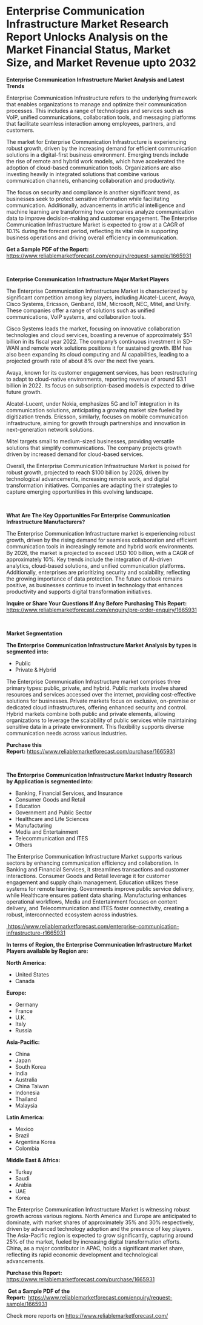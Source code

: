 <p><h1>Enterprise Communication Infrastructure Market Research Report Unlocks Analysis on the Market Financial Status, Market Size, and Market Revenue upto 2032</h1></p><p><strong>Enterprise Communication Infrastructure Market Analysis and Latest Trends</strong></p>
<p><p>Enterprise Communication Infrastructure refers to the underlying framework that enables organizations to manage and optimize their communication processes. This includes a range of technologies and services such as VoIP, unified communications, collaboration tools, and messaging platforms that facilitate seamless interaction among employees, partners, and customers. </p><p>The market for Enterprise Communication Infrastructure is experiencing robust growth, driven by the increasing demand for efficient communication solutions in a digital-first business environment. Emerging trends include the rise of remote and hybrid work models, which have accelerated the adoption of cloud-based communication tools. Organizations are also investing heavily in integrated solutions that combine various communication channels, enhancing collaboration and productivity.</p><p>The focus on security and compliance is another significant trend, as businesses seek to protect sensitive information while facilitating communication. Additionally, advancements in artificial intelligence and machine learning are transforming how companies analyze communication data to improve decision-making and customer engagement. The Enterprise Communication Infrastructure Market is expected to grow at a CAGR of 10.1% during the forecast period, reflecting its vital role in supporting business operations and driving overall efficiency in communication.</p></p>
<p><strong>Get a Sample PDF of the Report:&nbsp;</strong> <a href="https://www.reliablemarketforecast.com/enquiry/request-sample/1665931?utm_campaign=3200&utm_medium=2&utm_source=Github&utm_content=ia&utm_term=08042025&utm_id=enterprise-communication-infrastructure">https://www.reliablemarketforecast.com/enquiry/request-sample/1665931</a></p>
<p>&nbsp;</p>
<p><strong>Enterprise Communication Infrastructure Major Market Players</strong></p>
<p><p>The Enterprise Communication Infrastructure Market is characterized by significant competition among key players, including Alcatel-Lucent, Avaya, Cisco Systems, Ericsson, Genband, IBM, Microsoft, NEC, Mitel, and Unify. These companies offer a range of solutions such as unified communications, VoIP systems, and collaboration tools.</p><p>Cisco Systems leads the market, focusing on innovative collaboration technologies and cloud services, boasting a revenue of approximately $51 billion in its fiscal year 2022. The company’s continuous investment in SD-WAN and remote work solutions positions it for sustained growth. IBM has also been expanding its cloud computing and AI capabilities, leading to a projected growth rate of about 8% over the next five years.</p><p>Avaya, known for its customer engagement services, has been restructuring to adapt to cloud-native environments, reporting revenue of around $3.1 billion in 2022. Its focus on subscription-based models is expected to drive future growth.</p><p>Alcatel-Lucent, under Nokia, emphasizes 5G and IoT integration in its communication solutions, anticipating a growing market size fueled by digitization trends. Ericsson, similarly, focuses on mobile communication infrastructure, aiming for growth through partnerships and innovation in next-generation network solutions.</p><p>Mitel targets small to medium-sized businesses, providing versatile solutions that simplify communications. The company projects growth driven by increased demand for cloud-based services.</p><p>Overall, the Enterprise Communication Infrastructure Market is poised for robust growth, projected to reach $100 billion by 2026, driven by technological advancements, increasing remote work, and digital transformation initiatives. Companies are adapting their strategies to capture emerging opportunities in this evolving landscape.</p></p>
<p>&nbsp;</p>
<p><strong>What Are The Key Opportunities For Enterprise Communication Infrastructure Manufacturers?</strong></p>
<p><p>The Enterprise Communication Infrastructure market is experiencing robust growth, driven by the rising demand for seamless collaboration and efficient communication tools in increasingly remote and hybrid work environments. By 2026, the market is projected to exceed USD 100 billion, with a CAGR of approximately 10%. Key trends include the integration of AI-driven analytics, cloud-based solutions, and unified communication platforms. Additionally, enterprises are prioritizing security and scalability, reflecting the growing importance of data protection. The future outlook remains positive, as businesses continue to invest in technology that enhances productivity and supports digital transformation initiatives.</p></p>
<p><strong>Inquire or Share Your Questions If Any Before Purchasing This Report:</strong> <a href="https://www.reliablemarketforecast.com/enquiry/pre-order-enquiry/1665931?utm_campaign=3200&utm_medium=2&utm_source=Github&utm_content=ia&utm_term=08042025&utm_id=enterprise-communication-infrastructure">https://www.reliablemarketforecast.com/enquiry/pre-order-enquiry/1665931</a></p>
<p>&nbsp;</p>
<p><strong>Market Segmentation</strong></p>
<p><strong>The Enterprise Communication Infrastructure Market Analysis by types is segmented into:</strong></p>
<p><ul><li>Public</li><li>Private & Hybrid</li></ul></p>
<p><p>The Enterprise Communication Infrastructure market comprises three primary types: public, private, and hybrid. Public markets involve shared resources and services accessed over the internet, providing cost-effective solutions for businesses. Private markets focus on exclusive, on-premise or dedicated cloud infrastructures, offering enhanced security and control. Hybrid markets combine both public and private elements, allowing organizations to leverage the scalability of public services while maintaining sensitive data in a private environment. This flexibility supports diverse communication needs across various industries.</p></p>
<p><strong>Purchase this Report:&nbsp;</strong><a href="https://www.reliablemarketforecast.com/purchase/1665931?utm_campaign=3200&utm_medium=2&utm_source=Github&utm_content=ia&utm_term=08042025&utm_id=enterprise-communication-infrastructure">https://www.reliablemarketforecast.com/purchase/1665931</a></p>
<p>&nbsp;</p>
<p><strong>The Enterprise Communication Infrastructure Market Industry Research by Application is segmented into:</strong></p>
<p><ul><li>Banking, Financial Services, and Insurance</li><li>Consumer Goods and Retail</li><li>Education</li><li>Government and Public Sector</li><li>Healthcare and Life Sciences</li><li>Manufacturing</li><li>Media and Entertainment</li><li>Telecommunication and ITES</li><li>Others</li></ul></p>
<p><p>The Enterprise Communication Infrastructure Market supports various sectors by enhancing communication efficiency and collaboration. In Banking and Financial Services, it streamlines transactions and customer interactions. Consumer Goods and Retail leverage it for customer engagement and supply chain management. Education utilizes these systems for remote learning. Governments improve public service delivery, while Healthcare ensures patient data sharing. Manufacturing enhances operational workflows, Media and Entertainment focuses on content delivery, and Telecommunication and ITES foster connectivity, creating a robust, interconnected ecosystem across industries.</p></p>
<p><a href="https://www.reliablemarketforecast.com/enterprise-communication-infrastructure-r1665931?utm_campaign=3200&utm_medium=2&utm_source=Github&utm_content=ia&utm_term=08042025&utm_id=enterprise-communication-infrastructure">&nbsp;https://www.reliablemarketforecast.com/enterprise-communication-infrastructure-r1665931</a></p>
<p><strong>In terms of Region, the Enterprise Communication Infrastructure Market Players available by Region are:</strong></p>
<p>
    <p> <strong> North America: </strong>
        <ul>
            <li>United States</li>
            <li>Canada</li>
        </ul>
        </p> 
    <p> <strong> Europe: </strong>
        <ul>
            <li>Germany</li>
            <li>France</li>
            <li>U.K.</li>
            <li>Italy</li>
            <li>Russia</li>
        </ul>
        </p> 
    <p> <strong> Asia-Pacific: </strong>
        <ul>
            <li>China</li>
            <li>Japan</li>
            <li>South Korea</li>
            <li>India</li>
            <li>Australia</li>
            <li>China Taiwan</li>
            <li>Indonesia</li>
            <li>Thailand</li>
            <li>Malaysia</li>
        </ul>
        </p> 
    <p> <strong> Latin America: </strong>
        <ul>
            <li>Mexico</li>
            <li>Brazil</li>
            <li>Argentina Korea</li>
            <li>Colombia</li>
        </ul>
        </p> 
    <p> <strong> Middle East & Africa: </strong>
        <ul>
            <li>Turkey</li>
            <li>Saudi</li>
            <li>Arabia</li>
            <li>UAE</li>
            <li>Korea</li>
        </ul>
    </p>
    </p>
<p><p>The Enterprise Communication Infrastructure Market is witnessing robust growth across various regions. North America and Europe are anticipated to dominate, with market shares of approximately 35% and 30% respectively, driven by advanced technology adoption and the presence of key players. The Asia-Pacific region is expected to grow significantly, capturing around 25% of the market, fueled by increasing digital transformation efforts. China, as a major contributor in APAC, holds a significant market share, reflecting its rapid economic development and technological advancements.</p></p>
<p><strong>Purchase this Report: </strong><a href="https://www.reliablemarketforecast.com/purchase/1665931?utm_campaign=3200&utm_medium=2&utm_source=Github&utm_content=ia&utm_term=08042025&utm_id=enterprise-communication-infrastructure">https://www.reliablemarketforecast.com/purchase/1665931</a></p>
<p>&nbsp;<strong>Get a Sample PDF of the Report:&nbsp;&nbsp;</strong><a href="https://www.reliablemarketforecast.com/enquiry/request-sample/1665931?utm_campaign=3200&utm_medium=2&utm_source=Github&utm_content=ia&utm_term=08042025&utm_id=enterprise-communication-infrastructure">https://www.reliablemarketforecast.com/enquiry/request-sample/1665931</a></p>
<p><strong></strong></p>
<p>Check more reports on <a href="https://www.reliablemarketforecast.com/?utm_campaign=3200&utm_medium=2&utm_source=Github&utm_content=ia&utm_term=08042025&utm_id=enterprise-communication-infrastructure">https://www.reliablemarketforecast.com/</a></p>